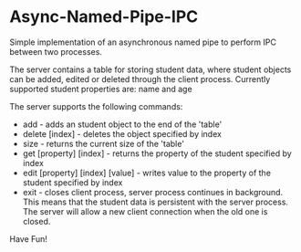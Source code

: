 # Async-Named-Pipe-IPC

Simple implementation of an asynchronous named pipe to perform IPC between two processes.

The server contains a table for storing student data, where student objects can be added, edited or deleted through the client process.
Currently supported student properties are: name and age

The server supports the following commands:

* add - adds an student object to the end of the 'table'
* delete [index] -  deletes the object specified by index
* size - returns the current size of the 'table'
* get [property] [index] - returns the property of the student specified by index
* edit [property] [index] [value] - writes value to the property of the student specified by index
* exit - closes client process, server process continues in background. This means that the student data is persistent with the server process. The server will allow a new client connection when the old one is closed.

Have Fun!

